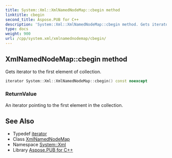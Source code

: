 ```yaml
---
title: System::Xml::XmlNamedNodeMap::cbegin method
linktitle: cbegin
second_title: Aspose.PUB for C++
description: 'System::Xml::XmlNamedNodeMap::cbegin method. Gets iterator to the first element of collection in C++.'
type: docs
weight: 900
url: /cpp/system.xml/xmlnamednodemap/cbegin/
---
```

## XmlNamedNodeMap::cbegin method


Gets iterator to the first element of collection.

```cpp
iterator System::Xml::XmlNamedNodeMap::cbegin() const noexcept
```


### ReturnValue

An iterator pointing to the first element in the collection.

## See Also

* Typedef [iterator](../iterator/)
* Class [XmlNamedNodeMap](../)
* Namespace [System::Xml](../../)
* Library [Aspose.PUB for C++](../../../)
